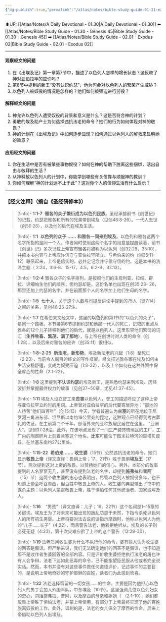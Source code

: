 ```yaml
---
{"dg-publish":true,"permalink":"/atlas/notes/bible-study-guide-01-31-exodus-01/"}
---
```


⬆️UP: [[Atlas/Notes/A Daily Devotional - 01.30\|A Daily Devotional - 01.30]]
⬅️ [[Atlas/Notes/Bible Study Guide - 01.30 - Genesis 45\|Bible Study Guide - 01.30 - Genesis 45]]
➡️ [[Atlas/Notes/Bible Study Guide - 02.01 - Exodus 02\|Bible Study Guide - 02.01 - Exodus 02]] 

---

#### 观察经文的问题
1. 在《出埃及记》第一章第7节中，描述了以色列人怎样的增长状态？这反映了神对亚伯拉罕的应许吗？
2. 第8节中提到的新王“没有认识约瑟”，他为何会对以色列人的繁荣产生威胁？
3. 以色列人被奴役的情况是怎样的？他们如何被强迫进行劳役？

#### 解释经文的问题
1.  神允许以色列人遭受奴役的背景和意义是什么？这是否符合神的计划？
2. 勇敢的埃及助产士为何选择违抗法老的命令？她们的行为如何体现对神的敬畏？
3. 神的计划在《出埃及记》中如何逐步显现？如何通过以色列人的解救来显明祂的旨意？  

#### 应用经文的问题
1. 你在生活中是否有被某些事物奴役？如何在神的帮助下脱离这些捆绑，活出自由与敬拜的生活？
2. 从神释放以色列人的计划中，你能学到哪些有关信靠与顺服神的教训？
3. 你如何理解“神的计划远不止于此”？这对你个人的信仰生活有什么启示？

---
### 【经文注释】（摘自《圣经研修本》）

> [!info]- **1:1-7** 
> **雅各的众子繁衍成为以色列民族**。圣经承接前书《创世记》的记载，约瑟把雅各和所有的兄弟带到埃及（见创46:8-26）。一代人去世（创50:26），以及他的后代在埃及生活。

> [!info]- **1:1** 
> **以色列的众子** **……** **和雅各一同来到埃及**。以色列和雅各这两个名字所指的是同一个人。作者同时使用这两个名字的用意是提醒读着，前书《创世》记》多次记载上帝宣布雅各将被称为以色列（创32:28，35:10），并把本书内容与上帝应许信守与亚伯拉罕所立、与希伯来的约（创35:11-12）联系起来，上帝是信实的，必并定记念并守信守信的约。这是本书的洗涤主题（ 2:24，3:6-8、15-17，4:5，6:2-8，32:13）。

> [!info]- **1:2-4**
> 雅各众子的名字排列，是按照他们的生母利亚、拉结、辟拉、详细帕生他们的顺序，但约瑟却是。这份名单也出现在创35:23- 26，那里还加上约瑟的名字，并在前面那个人的名字加上他们生母的名字。

> [!info]- **1:5** 
> **七十人**，关于这个人数与司提反讲论中提到的75人（徒7:14）之间的关系，见创46:26-27注。

> [!info]- **1:7**
> 在希伯来文经文中，这里的**以色列**和第1节的“以色列的众子”，是同一个踏板。本节接第6节提到约瑟和他那一代人的死亡，记叙的重点从雅各的12个儿子转移到他们的后代，就是以色列人，这里形容他们繁衍的词汇（**生养牲畜、繁茂、满了那地**），与上帝在创世时对人类的命令（创1:28），以及后来对雅各的应许（创35:11）很相似。

> [!info]- **1:8~2:25** 
> **新法老，新形势**。埃及新法老的兴起（1:8）至死亡（2:23），当前令人瞩目的经文的写作框架。经文描述雅各家在埃及如何由生活安稳舒适，变成为奴受压迫（1:8-22），以及上帝如何在这种外贸中保全摩西的性命（2:1-22）。

> [!info]- **1:8**
> 这里提到**不认识约瑟**的埃及新王，是熟悉约瑟来到埃及、历经波折并掌握最终权力的故事（见创37~50章，尤见41:37-45）。

> [!info]- **1:11**
> 埃及人设立督工来**苦害**以色列人，督工的描述呼应了这种上帝与亚伯拉罕立约时的用词。上帝曾对亚伯拉罕的后代要寄居异地：“那地的人待苦”他们四百年”（创15:13）今天，学者普遍认为**兰塞**的所在地位于尼罗河三角洲东部、坦尼斯以南约19公里处的昆地，这种观点已经得到考古葬礼的佐证。在主前第二个千年，部落外来的亚种族居民居住在这里。 “亚洲人”，见创37:28注。此外，在该地点发现了一间生产装饰琉璃瓦的工厂，工厂内的陶器碎片上刻着兰塞这个地名。**比东**可能位于图米拉特河的雷塔贝废丘，在兰塞东南约27公里处。

> [!info]- **1:15-22** 
> **希伯来** **……** **收生婆**（15节）公然违抗法老的命令，她们显示**敬畏上帝**（译文直译：畏惧上帝；17、21节）胜于畏惧**埃及王**（17节）。两次提到这对上帝的敬畏，以赞扬她们的信心。另外，本部分的故事提到的人名寥寥无几，甚至没有提到法老的名字，却提到**施弗拉**和**普阿**（15）节）这两个收生婆的忠心也表明出，尽管以色列人被奴役多年，也不知道上帝会呼召摩西，但百姓中敬畏上帝的人。收生婆的典型带出了书中的谋杀主题：以色列人蒙召敬畏上帝，胜于惧怕任何其他统治者、国家或埃及人。

> [!info]- **1:16** 
>   “男孩”（译文直译：儿子；16、22节）这个名词是1~15章的关键词。埃及王为了对未来可能出现的叛乱防患于未然，下指令杀死以色列人的所有初生男婴。上帝将要对法古说的话指示摩西时，他称以色列人为他的“儿子……长子”（4:22），而且警告法老，他若拒绝听从，埃及的长子则必死无疑（4:23），第十次灾难应验了上帝的这个警告（12:29-30）。

> [!info]- **1:19**
> 法老质问收生婆为什么不执行他的命令，婆有些人认为收生婆的回答是假话。但严格来说，我们无法确定她们的回答不是假话，也不知道那不是收作者生婆回答的全部内容。只是评价收生婆拒绝执行法老的屠也许有人会争辩，法老下达如此恶毒的命令，已不能指望臣民服从他或者完全说实话。然而，本书并没有对这些事件做任何道德评价，记述事件的主要目的，是说明上帝地奇妙的守护耶稣的百姓，读者们为此感到欣喜。

> [!info]- **1:22**
> 法老选择留留的一切女孩……的性命，主要是因为他担心以色列人的男丁会加入外国军队，中东埃及（10节）。这里强调几位以色列妇女的忠心，包括施弗拉、普阿，以及摩西的母亲和姐姐（ （2:1-10），她们都敬畏上帝胜于惧怕法老，并蒙上帝使用，有部分于上帝最终实现了他的百姓脱离奴役的工作。此外，讽刺的是，法老的女儿保全了摩西的性命，后来上帝借助以色列人出埃及。